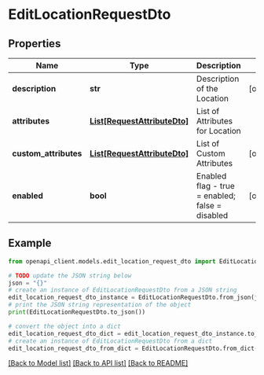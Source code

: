 # EditLocationRequestDto


## Properties

Name | Type | Description | Notes
------------ | ------------- | ------------- | -------------
**description** | **str** | Description of the Location | [optional] 
**attributes** | [**List[RequestAttributeDto]**](RequestAttributeDto.md) | List of Attributes for Location | 
**custom_attributes** | [**List[RequestAttributeDto]**](RequestAttributeDto.md) | List of Custom Attributes | [optional] 
**enabled** | **bool** | Enabled flag - true &#x3D; enabled; false &#x3D; disabled | [optional] 

## Example

```python
from openapi_client.models.edit_location_request_dto import EditLocationRequestDto

# TODO update the JSON string below
json = "{}"
# create an instance of EditLocationRequestDto from a JSON string
edit_location_request_dto_instance = EditLocationRequestDto.from_json(json)
# print the JSON string representation of the object
print(EditLocationRequestDto.to_json())

# convert the object into a dict
edit_location_request_dto_dict = edit_location_request_dto_instance.to_dict()
# create an instance of EditLocationRequestDto from a dict
edit_location_request_dto_from_dict = EditLocationRequestDto.from_dict(edit_location_request_dto_dict)
```
[[Back to Model list]](../README.md#documentation-for-models) [[Back to API list]](../README.md#documentation-for-api-endpoints) [[Back to README]](../README.md)


